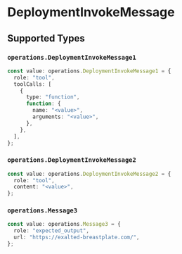 # DeploymentInvokeMessage


## Supported Types

### `operations.DeploymentInvokeMessage1`

```typescript
const value: operations.DeploymentInvokeMessage1 = {
  role: "tool",
  toolCalls: [
    {
      type: "function",
      function: {
        name: "<value>",
        arguments: "<value>",
      },
    },
  ],
};
```

### `operations.DeploymentInvokeMessage2`

```typescript
const value: operations.DeploymentInvokeMessage2 = {
  role: "tool",
  content: "<value>",
};
```

### `operations.Message3`

```typescript
const value: operations.Message3 = {
  role: "expected_output",
  url: "https://exalted-breastplate.com/",
};
```

